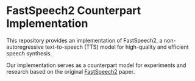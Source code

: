 # FastSpeech2 Counterpart Implementation
This repository provides an implementation of FastSpeech2, a non-autoregressive text-to-speech (TTS) model for high-quality and efficient speech synthesis.

Our implementation serves as a counterpart model for experiments and research based on the original [FastSpeech2](https://arxiv.org/abs/2006.04558) paper.

